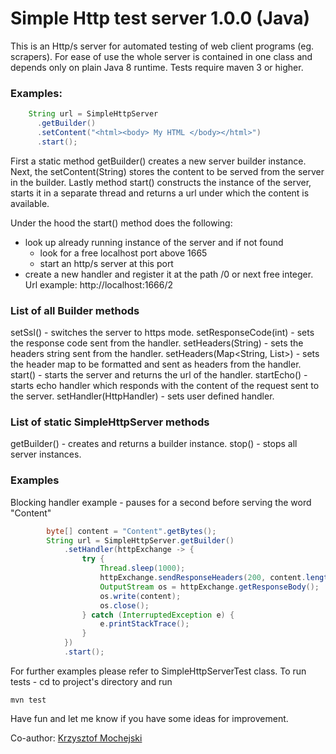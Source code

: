 # Simple Http test server 1.0.0 (Java)

This is an Http/s server for automated testing of web client programs (eg. scrapers).
For ease of use the whole server is contained in one class and depends only on plain Java 8 runtime.
Tests require maven 3 or higher.


### Examples:
```java
    String url = SimpleHttpServer
      .getBuilder()
      .setContent("<html><body> My HTML </body></html>")
      .start();
```
First a static method getBuilder() creates a new server builder instance. Next, the setContent(String) stores the content to be served from the server in the builder. Lastly method start() constructs the instance of the server, starts it in a separate thread and returns a url under which the content is available.

Under the hood the start() method does the following:
* look up already running instance of the server and if not found
    * look for a free localhost port above 1665
    * start an http/s server at this port
* create a new handler and register it at the path /0 or next free integer. Url example: http://localhost:1666/2

### List of all Builder methods

setSsl() - switches the server to https mode.
setResponseCode(int) - sets the response code sent from the handler.
setHeaders(String) - sets the headers string sent from the handler.
setHeaders(Map<String, List<String>>) - sets the header map to be formatted and sent as headers from the handler.
start() - starts the server and returns the url of the handler.
startEcho() - starts echo handler which responds with the content of the request sent to the server.
setHandler(HttpHandler) - sets user defined handler.

### List of static SimpleHttpServer methods

getBuilder() - creates and returns a builder instance.
stop() - stops all server instances.

### Examples

Blocking handler example - pauses for a second before serving the word "Content"

```java
        byte[] content = "Content".getBytes();
        String url = SimpleHttpServer.getBuilder()
            .setHandler(httpExchange -> {
                try {
                    Thread.sleep(1000);
                    httpExchange.sendResponseHeaders(200, content.length);
                    OutputStream os = httpExchange.getResponseBody();
                    os.write(content);
                    os.close();
                } catch (InterruptedException e) {
                    e.printStackTrace();
                }
            })
            .start();
```

For further examples please refer to SimpleHttpServerTest class.
To run tests - cd to project's directory and run
```
mvn test
```
Have fun and let me know if you have some ideas for improvement.


Co-author: [Krzysztof Mochejski](https://github.com/krzysztofmo)
